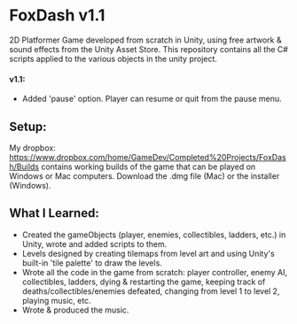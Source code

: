 # FoxDash v1.1
2D Platformer Game developed from scratch in Unity, using free artwork & sound effects from the Unity Asset Store. This repository contains all the C# scripts applied to the various objects in the unity project.

#### v1.1:
- Added 'pause' option. Player can resume or quit from the pause menu. 

## Setup:
My dropbox: https://www.dropbox.com/home/GameDev/Completed%20Projects/FoxDash/Builds contains working builds of the game
that can be played on Windows or Mac computers. Download the .dmg file (Mac) or the installer (Windows).

## What I Learned:
- Created the gameObjects (player, enemies, collectibles, ladders, etc.) in Unity, wrote and added scripts to them. 
- Levels designed by creating tilemaps from level art and using Unity's built-in 'tile palette' to draw the levels.
- Wrote all the code in the game from scratch: player controller, enemy AI, collectibles, ladders, dying & restarting the game, keeping track of deaths/collectibles/enemies defeated, changing from level 1 to level 2, playing music, etc.
- Wrote & produced the music.




